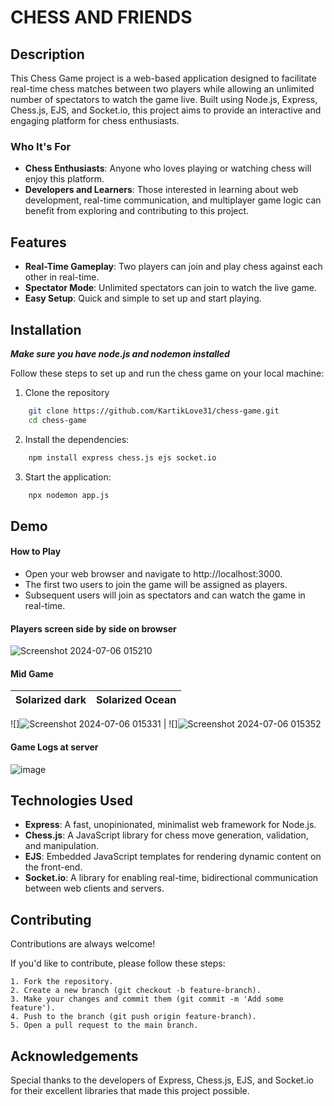 
# CHESS AND FRIENDS

## Description

This Chess Game project is a web-based application designed to facilitate real-time chess matches between two players while allowing an unlimited number of spectators to watch the game live. Built using Node.js, Express, Chess.js, EJS, and Socket.io, this project aims to provide an interactive and engaging platform for chess enthusiasts.

### Who It's For

- **Chess Enthusiasts**: Anyone who loves playing or watching chess will enjoy this platform.
- **Developers and Learners**: Those interested in learning about web development, real-time communication, and multiplayer game logic can benefit from exploring and contributing to this project.

## Features

- **Real-Time Gameplay**: Two players can join and play chess against each other in real-time.
- **Spectator Mode**: Unlimited spectators can join to watch the live game.
- **Easy Setup**: Quick and simple to set up and start playing.


## Installation

***Make sure you have node.js and nodemon installed***

Follow these steps to set up and run the chess game on your local machine:

1. Clone the repository

```bash
    git clone https://github.com/KartikLove31/chess-game.git
    cd chess-game
```
2. Install the dependencies:
```bash
    npm install express chess.js ejs socket.io
```
3. Start the application:
```bash
    npx nodemon app.js
```
## Demo

#### How to Play
- Open your web browser and navigate to http://localhost:3000.
- The first two users to join the game will be assigned as players.
- Subsequent users will join as spectators and can watch the game in real-time.

#### Players screen side by side on browser
![Screenshot 2024-07-06 015210](https://github.com/KartikLove31/Chess-Game-Online/assets/123856032/7cf093fc-6cba-448a-86dc-1c53b7f65139)

#### Mid Game

Solarized dark             |  Solarized Ocean
:-------------------------:|:-------------------------:
![]![Screenshot 2024-07-06 015331](https://github.com/KartikLove31/Chess-Game-Online/assets/123856032/ecf64a65-c9ba-4ee8-a369-bedf1e6de014)
 |  ![]![Screenshot 2024-07-06 015352](https://github.com/KartikLove31/Chess-Game-Online/assets/123856032/a074cf18-ec97-4763-9fe5-b8fd63ab90b8)


#### Game Logs at server
![image](https://github.com/KartikLove31/Chess-Game-Online/assets/123856032/c59b818b-ff34-4427-8c03-f9214af0c22c)


## Technologies Used

- **Express**: A fast, unopinionated, minimalist web framework for Node.js.
- **Chess.js**: A JavaScript library for chess move generation, validation, and manipulation.
- **EJS**: Embedded JavaScript templates for rendering dynamic content on the front-end.
- **Socket.io**: A library for enabling real-time, bidirectional communication between web clients and servers.


## Contributing

Contributions are always welcome!

If you'd like to contribute, please follow these steps:

    1. Fork the repository.
    2. Create a new branch (git checkout -b feature-branch).
    3. Make your changes and commit them (git commit -m 'Add some feature').
    4. Push to the branch (git push origin feature-branch).
    5. Open a pull request to the main branch.
## Acknowledgements

Special thanks to the developers of Express, Chess.js, EJS, and Socket.io for their excellent libraries that made this project possible.

